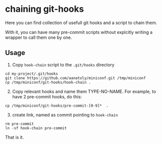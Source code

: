 # chaining git-hooks
Here you can find collection of usefull git hooks and a script
to chain them. 

With it, you can have many pre-commit scripts without explcitly writing 
a wrapper to call them one by one.

## Usage 
1. Copy `hook-chain` script to the `.git/hooks` directory
```
cd my-project/.git/hooks
git clone https://github.com/aanatoly/miniconf.git /tmp/miniconf
cp /tmp/miniconf/git-hooks/hook-chain .
```
2. Copy relevant hooks and name them TYPE-NO-NAME. For example, to have 2
   pre-commit hooks, do this:
```
cp /tmp/miniconf/git-hooks/pre-commit-[0-9]*  .
```

3. create link, named as commit pointing to `hook-chain`
```
rm pre-commit
ln -sf hook-chain pre-commit
```
That is it.
